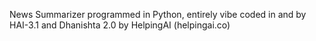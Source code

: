 News Summarizer programmed in Python, entirely vibe coded in and by HAI-3.1 and Dhanishta 2.0 by HelpingAI (helpingai.co)
